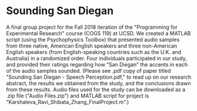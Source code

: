 # Sounding San Diegan
A final group project for the Fall 2018 iteration of the "Programming for Experimental Research" course (COGS 119) at UCSD. We created a MATLAB script (using the Psychophysics Toolbox) that presented audio samples from three native, American English speakers and three non-American English speakers (from English-speaking countries such as the U.K. and Australia) in a randomized order. Four individuals participated in our study, and provided their ratings regarding how “San Diegan” the accents in each of the audio samples sounded. (Please see .pdf copy of paper titled "Sounding San Diegan - Speech Perception.pdf," to read up on our research abstract, the results we obtained from the study, and the conclusions drawn from these results. Audio files used for the study can be downloaded as a .zip file ("Audio Files.zip") and MATLAB script for project is "Karshaleva_Ravi_Shibata_Zhang_FinalProject.m".)
